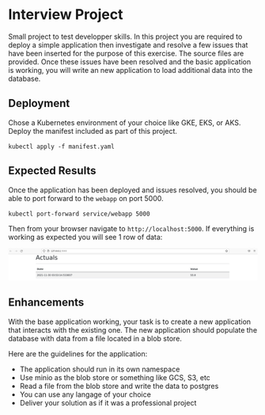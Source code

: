 # Interview Project
Small project to test developper skills. In this project you are required to deploy a simple
application then investigate and resolve a few issues that have been inserted for the purpose of this
exercise. The source files are provided. Once these issues have been resolved and the basic application
is working, you will write an new application to load additional data into the database.


## Deployment

Chose a Kubernetes environment of your choice like GKE, EKS, or AKS. Deploy the manifest included as
part of this project.

	kubectl apply -f manifest.yaml


## Expected Results

Once the application has been deployed and issues resolved, you should be able to port forward to the
`webapp` on port 5000.

	kubectl port-forward service/webapp 5000

Then from your browser navigate to `http://localhost:5000`. If everything is working as expected you
will see 1 row of data:

![](https://github.com/antanguay/interview-project/blob/main/png/expected.png)

## Enhancements

With the base application working, your task is to create a new application that interacts with the
existing one. The new application should populate the database with data from a file located
in a blob store.

Here are the guidelines for the application:

- The application should run in its own namespace
- Use minio as the blob store or something like GCS, S3, etc
- Read a file from the blob store and write the data to postgres
- You can use any langage of your choice
- Deliver your solution as if it was a professional project

